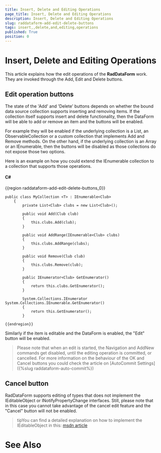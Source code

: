 ```yaml
---
title: Insert, Delete and Editing Operations
page_title: Insert, Delete and Editing Operations
description: Insert, Delete and Editing Operations
slug: raddataform-add-edit-delete-buttons
tags: insert,,delete,and,editing,operations
published: True
position: 0
---
```


# Insert, Delete and Editing Operations



This article explains how the edit operations of the __RadDataForm__ work. They are invoked through the Add, Edit and Delete buttons.

## Edit operation buttons

The state of the 'Add' and 'Delete' buttons depends on whether the bound data source collection supports inserting and removing items. If the collection itself supports insert and delete functionality, then the DataForm will be able to add or remove an item and the buttons will be enabled.

For example they will be enabled if the underlying collection is a List, an ObservableCollection or a custom collection that implements Add and Remove methods. On the other hand, if the underlying collection is an Array or an IEnumerable, then the buttons will be disabled as those collections do not expose those two options. 
        

Here is an example on how you could extend the IEnumerable collection to a collection that supports those operations.



#### __C#__

{{region raddataform-add-edit-delete-buttons_0}}
	
	public class MyCollection <T> : IEnumerable<Club> 
		{
			private List<Club> clubs = new List<Club>();
	
			public void Add(Club club)
			{
				this.clubs.Add(club);
			}
	
			public void AddRange(IEnumerable<Club> clubs)
			{
				this.clubs.AddRange(clubs);
			}
	
			public void Remove(Club club)
			{
				this.clubs.Remove(club);
			}
	
			public IEnumerator<Club> GetEnumerator()
			{
				return this.clubs.GetEnumerator();
			}
	
			System.Collections.IEnumerator System.Collections.IEnumerable.GetEnumerator()
			{
				return this.GetEnumerator();
			}
	
	{{endregion}}



Similarly if the item is editable and the DataForm is enabled, the "Edit" button will be enabled.

>Please note that when an edit is started, the Navigation and AddNew commands get disabled, until the editing operation is committed, or cancelled.
          For more information on the behaviour of the OK and Cancel buttons you could check the article on [AutoCommit Settings]({%slug raddataform-auto-commit%})

## Cancel button

RadDataForm supports editing of types that does not implement the IEditableObject or INotifyPropertyChange interfaces. Still, please note that in this case you cannot take advantage of the cancel edit feature and the "Cancel" button will not be enabled. 
        

>tipYou can find a detailed explanation on how to implement the IEditableObject in this:
            [msdn article](http://msdn.microsoft.com/en-us/library/system.componentmodel.ieditableobject.aspx)

# See Also
